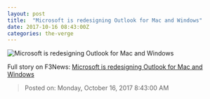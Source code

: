 ```yaml
---
layout: post
title:  "Microsoft is redesigning Outlook for Mac and Windows"
date: 2017-10-16 08:43:00Z
categories: the-verge
---
```


![Microsoft is redesigning Outlook for Mac and Windows](https://cdn.vox-cdn.com/thumbor/fxf6gmRcdUDSNsN8uUHJmsBBKM0=/0x40:915x519/fit-in/1200x630/cdn.vox-cdn.com/uploads/chorus_asset/file/9468933/outlookformac.png)




Full story on F3News: [Microsoft is redesigning Outlook for Mac and Windows](http://www.f3nws.com/n/NMjTxB)

> Posted on: Monday, October 16, 2017 8:43:00 AM
